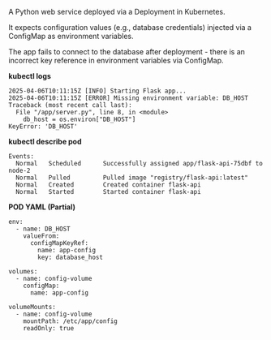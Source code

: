 A Python web service deployed via a Deployment in Kubernetes.

It expects configuration values (e.g., database credentials) injected via a ConfigMap as environment variables.

The app fails to connect to the database after deployment - there is an incorrect key reference in environment variables via ConfigMap.

**kubectl logs <pod>**
```
2025-04-06T10:11:15Z [INFO] Starting Flask app...
2025-04-06T10:11:15Z [ERROR] Missing environment variable: DB_HOST
Traceback (most recent call last):
  File "/app/server.py", line 8, in <module>
    db_host = os.environ["DB_HOST"]
KeyError: 'DB_HOST'
```

**kubectl describe pod <pod>**
```
Events:
  Normal   Scheduled      Successfully assigned app/flask-api-75dbf to node-2
  Normal   Pulled         Pulled image "registry/flask-api:latest"
  Normal   Created        Created container flask-api
  Normal   Started        Started container flask-api
```

**POD YAML (Partial)**
```
env:
  - name: DB_HOST
    valueFrom:
      configMapKeyRef:
        name: app-config
        key: database_host

volumes:
  - name: config-volume
    configMap:
      name: app-config

volumeMounts:
  - name: config-volume
    mountPath: /etc/app/config
    readOnly: true
```